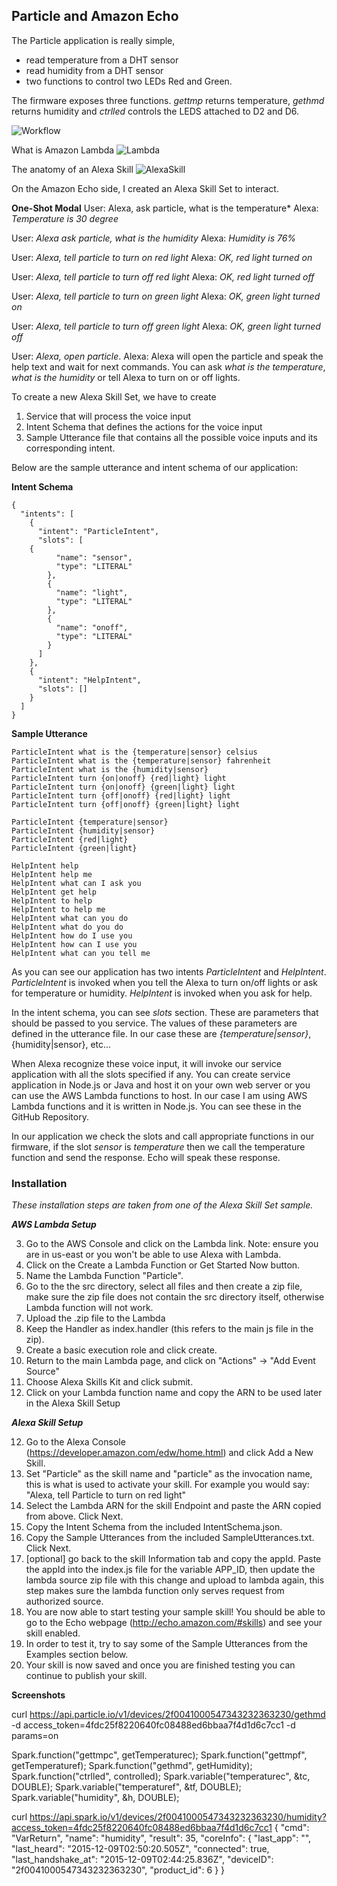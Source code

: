 Particle and Amazon Echo
------------------------

The Particle application is really simple, 

* read temperature from a DHT sensor
* read humidity from a DHT sensor
* two functions to control two LEDs Red and Green. 

The firmware exposes three functions. 
*gettmp* returns temperature, 
*gethmd* returns humidity and 
*ctrlled* controls the LEDS attached to D2 and D6.

![Workflow](https://github.com/ddaugher/alexa_photon_temp_humidity/blob/master/screenshots/workflow.png)

What is Amazon Lambda
![Lambda](https://github.com/ddaugher/alexa_photon_temp_humidity/blob/master/screenshots/AWSLambda.png)

The anatomy of an Alexa Skill
![AlexaSkill](https://github.com/ddaugher/alexa_photon_temp_humidity/blob/master/screenshots/AlexaSkill.png)

On the Amazon Echo side, I created an Alexa Skill Set to interact.

**One-Shot Modal**
User: Alexa, ask particle, what is the temperature*
Alexa: *Temperature is 30 degree*

User: *Alexa ask particle, what is the humidity*
Alexa: *Humidity is 76%*

User: *Alexa, tell particle to turn on red light*
Alexa: *OK, red light turned on*

User: *Alexa, tell particle to turn off red light*
Alexa: *OK, red light turned off*

User: *Alexa, tell particle to turn on green light*
Alexa: *OK, green light turned on*

User: *Alexa, tell particle to turn off green light*
Alexa: *OK, green light turned off*

User: *Alexa, open particle*. 
Alexa: Alexa will open the particle and speak the help text and wait for next commands. You can ask *what is the temperature*, *what is the humidity* or tell Alexa to turn on or off lights.

To create a new Alexa Skill Set, we have to create 

1. Service that will process the voice input
2. Intent Schema that defines the actions for the voice input
2. Sample Utterance file that contains all the possible voice inputs and its corresponding intent.

Below are the sample utterance and intent schema of our application:

**Intent Schema**

    {
      "intents": [
        {
          "intent": "ParticleIntent",
          "slots": [
    	{
              "name": "sensor",
              "type": "LITERAL"
            },
            {
              "name": "light",
              "type": "LITERAL"
            },
            {
              "name": "onoff",
              "type": "LITERAL"
            }
          ]
        },
        {
          "intent": "HelpIntent",
          "slots": []
        }
      ]
    }

**Sample Utterance**

    ParticleIntent what is the {temperature|sensor} celsius
    ParticleIntent what is the {temperature|sensor} fahrenheit
    ParticleIntent what is the {humidity|sensor} 
    ParticleIntent turn {on|onoff} {red|light} light
    ParticleIntent turn {on|onoff} {green|light} light
    ParticleIntent turn {off|onoff} {red|light} light
    ParticleIntent turn {off|onoff} {green|light} light
    
    ParticleIntent {temperature|sensor}
    ParticleIntent {humidity|sensor}
    ParticleIntent {red|light} 
    ParticleIntent {green|light} 
    
    HelpIntent help
    HelpIntent help me
    HelpIntent what can I ask you
    HelpIntent get help
    HelpIntent to help
    HelpIntent to help me
    HelpIntent what can you do
    HelpIntent what do you do
    HelpIntent how do I use you
    HelpIntent how can I use you
    HelpIntent what can you tell me
As you can see our application has two intents *ParticleIntent* and *HelpIntent*. *ParticleIntent* is invoked when you tell the Alexa to turn on/off lights or ask for temperature or humidity. *HelpIntent* is invoked when you ask for help.

In the intent schema, you can see *slots* section. These are parameters that should be passed to you service. The values of these parameters are defined in the utterance file. In our case these are *{temperature|sensor}*, {humidity|sensor}, etc...

When Alexa recognize these voice input, it will invoke our service application with all the slots specified if any. You can create service application in Node.js or Java and host it on your own web server or you can use the AWS Lambda functions to host. In our case I am using AWS Lambda functions and it is written in Node.js. You can see these in the GitHub Repository.

In our application we check the slots and call appropriate functions in our firmware, if the slot *sensor* is *temperature* then we call the temperature function and send the response. Echo will speak these response.

### Installation
*These installation steps are taken from one of the Alexa Skill Set sample.*

***AWS Lambda Setup***

 3. Go to the AWS Console and click on the Lambda link. Note: ensure you
    are in us-east or you won't be able to use Alexa with Lambda.
 4. Click on the Create a Lambda Function or Get Started Now button.
 4. Name the Lambda Function "Particle".
 5. Go to the the src directory, select all files and then create a zip file, make sure the zip file does not contain the src directory itself, otherwise Lambda function will not work.
 6. Upload the .zip file to the Lambda
 7. Keep the Handler as index.handler (this refers to the main js file in the zip).
 8. Create a basic execution role and click create.
 9. Return to the main Lambda page, and click on "Actions" -> "Add Event Source"
 10. Choose Alexa Skills Kit and click submit.
 11. Click on your Lambda function name and copy the ARN to be used later in the Alexa Skill Setup

***Alexa Skill Setup***

 12. Go to the Alexa Console (https://developer.amazon.com/edw/home.html) and click Add a New Skill.
 13. Set "Particle" as the skill name and "particle" as the invocation name, this is what is used to activate your skill. For example you would say: "Alexa, tell Particle to turn on red light"
 14. Select the Lambda ARN for the skill Endpoint and paste the ARN copied from above. Click Next.
 15. Copy the Intent Schema from the included IntentSchema.json.
 16. Copy the Sample Utterances from the included SampleUtterances.txt. Click Next.
 17. [optional] go back to the skill Information tab and copy the appId. Paste the appId into the index.js file for the variable APP_ID,
   then update the lambda source zip file with this change and upload to lambda again, this step makes sure the lambda function only serves request from authorized source.
 18. You are now able to start testing your sample skill! You should be able to go to the Echo webpage (http://echo.amazon.com/#skills) and see your skill enabled.
 19. In order to test it, try to say some of the Sample Utterances from the Examples section below.
 20. Your skill is now saved and once you are finished testing you can continue to publish your skill.


**Screenshots**


curl https://api.particle.io/v1/devices/2f0041000547343232363230/gethmd -d access_token=4fdc25f8220640fc08488ed6bbaa7f4d1d6c7cc1 -d params=on

  Spark.function("gettmpc", getTemperaturec);
    Spark.function("gettmpf", getTemperaturef);
    Spark.function("gethmd", getHumidity);
    Spark.function("ctrlled", controlled);
    Spark.variable("temperaturec", &tc, DOUBLE);
    Spark.variable("temperaturef", &tf, DOUBLE);
    Spark.variable("humidity", &h, DOUBLE);

curl https://api.spark.io/v1/devices/2f0041000547343232363230/humidity?access_token=4fdc25f8220640fc08488ed6bbaa7f4d1d6c7cc1
{
  "cmd": "VarReturn",
  "name": "humidity",
  "result": 35,
  "coreInfo": {
    "last_app": "",
    "last_heard": "2015-12-09T02:50:20.505Z",
    "connected": true,
    "last_handshake_at": "2015-12-09T02:44:25.836Z",
    "deviceID": "2f0041000547343232363230",
    "product_id": 6
  }
}
